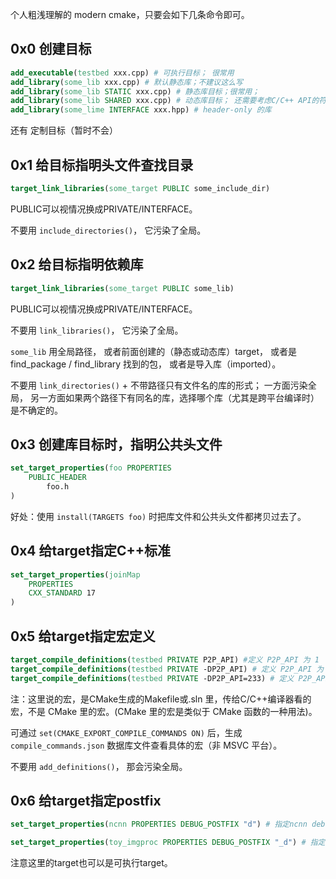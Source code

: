 个人粗浅理解的 modern cmake，只要会如下几条命令即可。

## 0x0 创建目标

```cmake
add_executable(testbed xxx.cpp) # 可执行目标； 很常用
add_library(some_lib xxx.cpp) # 默认静态库；不建议这么写
add_library(some_lib STATIC xxx.cpp) # 静态库目标；很常用；
add_library(some_lib SHARED xxx.cpp) # 动态库目标； 还需要考虑C/C++ API的符号导出；暂时不怎么用
add_library(some_lime INTERFACE xxx.hpp) # header-only 的库
```
还有 定制目标（暂时不会）

## 0x1 给目标指明头文件查找目录
```cmake
target_link_libraries(some_target PUBLIC some_include_dir)
```

PUBLIC可以视情况换成PRIVATE/INTERFACE。

不要用 `include_directories()`， 它污染了全局。

## 0x2 给目标指明依赖库
```cmake
target_link_libraries(some_target PUBLIC some_lib)
```

PUBLIC可以视情况换成PRIVATE/INTERFACE。

不要用 `link_libraries()`， 它污染了全局。

`some_lib` 用全局路径， 或者前面创建的（静态或动态库）target， 或者是 find_package / find_library 找到的包， 或者是导入库（imported）。

不要用 `link_directories()` + 不带路径只有文件名的库的形式； 一方面污染全局， 另一方面如果两个路径下有同名的库，选择哪个库（尤其是跨平台编译时）是不确定的。

## 0x3 创建库目标时，指明公共头文件
```cmake
set_target_properties(foo PROPERTIES
    PUBLIC_HEADER
        foo.h
)
```
好处：使用 `install(TARGETS foo)` 时把库文件和公共头文件都拷贝过去了。

## 0x4 给target指定C++标准
```cmake
set_target_properties(joinMap
    PROPERTIES
    CXX_STANDARD 17
)
```

## 0x5 给target指定宏定义
```cmake
target_compile_definitions(testbed PRIVATE P2P_API) #定义 P2P_API 为 1
target_compile_definitions(testbed PRIVATE -DP2P_API) # 定义 P2P_API 为 1
target_compile_definitions(testbed PRIVATE -DP2P_API=233) # 定义 P2P_API 为 233
```
注：这里说的宏，是CMake生成的Makefile或.sln 里，传给C/C++编译器看的宏，不是 CMake 里的宏。(CMake 里的宏是类似于 CMake 函数的一种用法)。

可通过 `set(CMAKE_EXPORT_COMPILE_COMMANDS ON)` 后，生成 `compile_commands.json` 数据库文件查看具体的宏（非 MSVC 平台）。

不要用 `add_definitions()`， 那会污染全局。

## 0x6 给target指定postfix
```cmake
set_target_properties(ncnn PROPERTIES DEBUG_POSTFIX "d") # 指定ncnn debug库的后缀为d

set_target_properties(toy_imgproc PROPERTIES DEBUG_POSTFIX "_d") # 指定toy_imgproc debug库的后缀为_d
```

注意这里的target也可以是可执行target。
